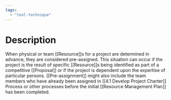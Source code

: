 ```yaml
---
tags:
  - "tool-technique"
---
```

# Description
When physical or team [[Resource]]s for a project are determined in advance, they are considered pre-assigned. This situation can occur if the project is the result of specific [[Resource]]s being identified as part of a competitive [[Proposal]] or if the project is dependent upon the expertise of particular persons. [[Pre-assignment]] might also include the team members who have already been assigned in [[4.1 Develop Project Charter]] Process or other processes before the initial [[Resource Management Plan]] has been completed.